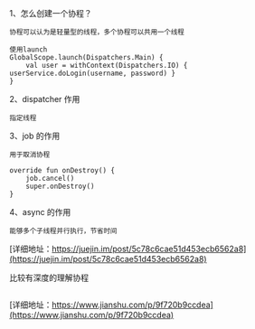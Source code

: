 
1、怎么创建一个协程？
```
协程可以认为是轻量型的线程，多个协程可以共用一个线程

使用launch
GlobalScope.launch(Dispatchers.Main) {
    val user = withContext(Dispatchers.IO) { userService.doLogin(username, password) }
}
```
2、dispatcher 作用
```
指定线程

```
3、job 的作用
```
用于取消协程

override fun onDestroy() {
    job.cancel()
    super.onDestroy()
}
```
4、async 的作用
```
能够多个子线程并行执行，节省时间
```
[详细地址：https://juejin.im/post/5c78c6cae51d453ecb6562a8](https://juejin.im/post/5c78c6cae51d453ecb6562a8)

比较有深度的理解协程
```
```
[详细地址：https://www.jianshu.com/p/9f720b9ccdea](https://www.jianshu.com/p/9f720b9ccdea)


